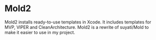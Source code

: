 # Mold2
Mold2 installs ready-to-use templates in Xcode.  It includes templates for MVP, VIPER and CleanArchitecture. 
Mold2 is a rewrite of suyati/Mold to make it easier to use in my project.
